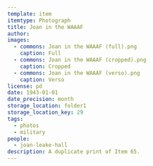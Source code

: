 ```yaml
---
template: item
itemtype: Photograph
title: Joan in the WAAAF
author: 
images:
  - commons: Joan in the WAAAF (full).png
    caption: Full
  - commons: Joan in the WAAAF (cropped).png
    caption: Cropped
  - commons: Joan in the WAAAF (verso).png
    caption: Verso
license: pd
date: 1943-01-01
date_precision: month
storage_location: folder1
storage_location_key: 29
tags:
  - photos
  - military
people:
  - joan-leake-hall
description: A duplicate print of Item 65.
---
```

